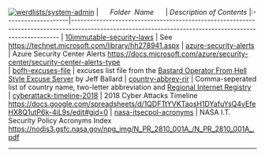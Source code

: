 [![werdlists/system-admin](https://img.shields.io/badge/werdlists-system-admin-purple/.svg?logo=github&style=popout&longCache=true)](# "werdlists/system-admin")
|&nbsp;&nbsp;&nbsp;&nbsp;&nbsp;&nbsp;_Folder&nbsp;&nbsp;Name_&nbsp;&nbsp;&nbsp;&nbsp;&nbsp;&nbsp;| _Description of Contents_
|:--------------------|--------------------------------------------------------------------------------------------------------------------------------------------------------
| [10immutable-security-laws](10immutable-security-laws.txt) |  See <https://technet.microsoft.com/library/hh278941.aspx> 
| [azure-security-alerts](azure-security-alerts.txt) | Azure Security Center Alerts <https://docs.microsoft.com/azure/security-center/security-center-alerts-type>  
| [bofh-excuses-file](bofh-excuses-file.txt) |  excuses list file from the [Bastard Operator From Hell Style Excuse Server](http://pages.cs.wisc.edu/~ballard/bofh/) by Jeff Ballard 
| [country-abbrev-rir](country-abbrev-rir.csv) | Comma-seperated list of country name, two-letter abbreviation and [Regional Internet Registry](https://wikipedia.org/wiki/Regional_Internet_registry)  
| [cyberattack-timeline-2018](cyberattack-timeline-2018.txt) |  2018 Cyber Attacks Timeline <https://docs.google.com/spreadsheets/d/1QDFTtYVKTaosH1DYafuYsQ4vEfeHX8Q1utP6k-4iL9s/edit#gid=0> 
| [nasa-itsecpol-acronyms](nasa-itsecpol-acronyms.txt) |  NASA I.T. Security Policy Acronyms Index <https://nodis3.gsfc.nasa.gov/npg_img/N_PR_2810_001A_/N_PR_2810_001A_.pdf> 

* * *

